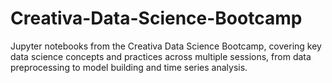 # Creativa-Data-Science-Bootcamp
Jupyter notebooks from the Creativa Data Science Bootcamp, covering key data science concepts and practices across multiple sessions, from data preprocessing to model building and time series analysis.

